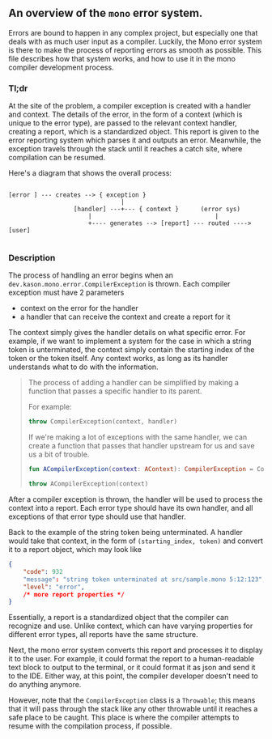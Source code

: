## An overview of the `mono` error system.

Errors are bound to happen in any complex project, but especially one that deals with as much user input as a compiler. 
Luckily, the Mono error system is there to make the process of reporting errors as smooth as possible. This file describes how
that system works, and how to use it in the mono compiler development process.

### Tl;dr
At the site of the problem, a compiler exception is created with a handler and context. The details of the error, in the form 
of a context (which is unique to the error type), are passed to the relevant context handler, creating a report, which is a standardized object. 
This report is given to the error reporting system which parses it and outputs an error.
Meanwhile, the exception travels through the stack until it reaches a catch site, where compilation can be resumed.

Here's a diagram that shows the overall process:
```
 
[error ] --- creates --> { exception } 
                               |
                  [handler] ---+--- { context }      (error sys)
                      |                                  |
                      +---- generates --> [report] --- routed ----> [user]
                  
```


### Description

The process of handling an error begins when an `dev.kason.mono.error.CompilerException` is thrown.
Each compiler exception must have 2 parameters 
 - context on the error for the handler
 - a handler that can receive the context and create a report for it

The context simply gives the handler details on what specific error. For example, if we want to implement a system
for the case in which a string token is unterminated, the context simply contain the starting index of the token or the token
itself. Any context works, as long as its handler understands what to do with the information.

> The process of adding a handler can be simplified by making a function that passes a specific handler to its parent.
> 
> For example:
> ```kt
> throw CompilerException(context, handler)
> ```
> 
> If we're making a lot of exceptions with the same handler, we can create a function that passes that handler upstream for us
> and save us a bit of trouble.
> ```kt
> fun ACompilerException(context: AContext): CompilerException = CompilerException(context, aHandler)
> 
> throw ACompilerException(context)
> ```

After a compiler exception is thrown, the handler will be used to process the context into a report.
Each error type should have its own handler, and all exceptions of that error type should use that handler.

Back to the example of the string token being unterminated. A handler would take that context, in the form of 
`(starting_index, token)` and convert it to a report object, which may look like

```json
{
    "code": 932
    "message": "string token unterminated at src/sample.mono 5:12:123", 
    "level": "error", 
    /* more report properties */
}
```

Essentially, a report is a standardized object that the compiler can recognize and use. Unlike context, which can have
varying properties for different error types, all reports have the same structure.

Next, the mono error system converts this report and processes it to display it to the user. For example, it could format the
report to a human-readable text block to output to the terminal, or it could format it as json and send it to the IDE. 
Either way, at this point, the compiler developer doesn't need to do anything anymore.

However, note that the `CompilerException` class is a `Throwable`; this means that it will pass through the stack
like any other throwable until it reaches a safe place to be caught. This place is where the compiler attempts to resume
with the compilation process, if possible.
